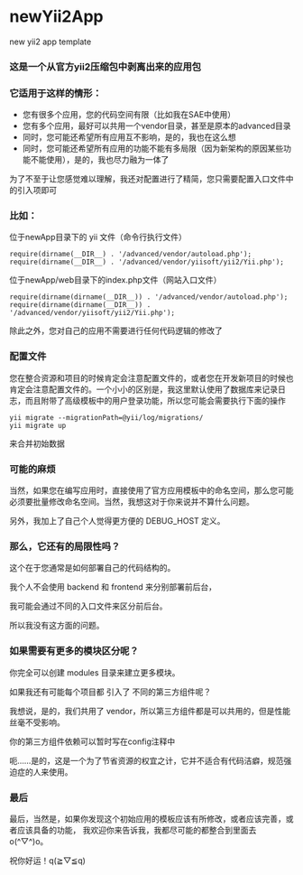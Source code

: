 # newYii2App
new yii2 app template
### 这是一个从官方yii2压缩包中剥离出来的应用包

### 它适用于这样的情形：
- 您有很多个应用，您的代码空间有限（比如我在SAE中使用）
- 您有多个应用，最好可以共用一个vendor目录，甚至是原本的advanced目录
- 同时，您可能还希望所有应用互不影响，是的，我也在这么想
- 同时，您可能还希望所有应用的功能不能有多局限（因为新架构的原因某些功能不能使用），是的，我也尽力融为一体了

为了不至于让您感觉难以理解，我还对配置进行了精简，您只需要配置入口文件中的引入项即可

### 比如：

位于newApp目录下的 yii 文件（命令行执行文件）
```
require(dirname(__DIR__) . '/advanced/vendor/autoload.php');
require(dirname(__DIR__) . '/advanced/vendor/yiisoft/yii2/Yii.php');
```
位于newApp/web目录下的index.php文件（网站入口文件）
```
require(dirname(dirname(__DIR__)) . '/advanced/vendor/autoload.php');
require(dirname(dirname(__DIR__)) . '/advanced/vendor/yiisoft/yii2/Yii.php');
```
除此之外，您对自己的应用不需要进行任何代码逻辑的修改了

### 配置文件
您在整合资源和项目的时候肯定会注意配置文件的，或者您在开发新项目的时候也肯定会注意配置文件的。一个小小的区别是，我这里默认使用了数据库来记录日志，而且附带了高级模板中的用户登录功能，所以您可能会需要执行下面的操作
```
yii migrate --migrationPath=@yii/log/migrations/
yii migrate up
```
来合并初始数据
### 可能的麻烦
当然，如果您在编写应用时，直接使用了官方应用模板中的命名空间，那么您可能必须要批量修改命名空间。当然，我想这对于你来说并不算什么问题。

另外，我加上了自己个人觉得更方便的 DEBUG_HOST 定义。

### 那么，它还有的局限性吗？
这个在于您通常是如何部署自己的代码结构的。

我个人不会使用 backend 和 frontend 来分别部署前后台，

我可能会通过不同的入口文件来区分前后台。

所以我没有这方面的问题。

### 如果需要有更多的模块区分呢？
你完全可以创建 modules 目录来建立更多模块。

如果我还有可能每个项目都 引入了 不同的第三方组件呢？

我想说，是的，我们共用了 vendor，所以第三方组件都是可以共用的，但是性能丝毫不受影响。

你的第三方组件依赖可以暂时写在config注释中

呃……是的，这是一个为了节省资源的权宜之计，它并不适合有代码洁癖，规范强迫症的人来使用。

### 最后
最后，当然是，如果你发现这个初始应用的模板应该有所修改，或者应该完善，或者应该具备的功能，
我欢迎你来告诉我，我都尽可能的都整合到里面去o(^▽^)o。

祝你好运！q(≧▽≦q)